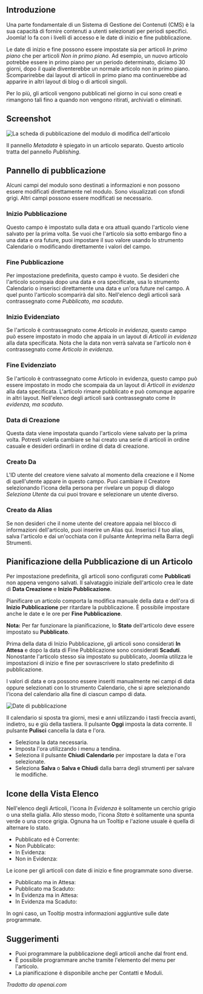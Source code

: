 <!-- Filename: J6.x:_Article_Publishing / Display title: Articolo: Modifica - Pubblicazione -->

## Introduzione

Una parte fondamentale di un Sistema di Gestione dei Contenuti (CMS) è la sua capacità di fornire contenuti a utenti selezionati per periodi specifici. Joomla! lo fa con i livelli di accesso e le date di inizio e fine pubblicazione.

Le date di inizio e fine possono essere impostate sia per articoli *In primo piano* che per articoli *Non in primo piano*. Ad esempio, un nuovo articolo potrebbe essere in primo piano per un periodo determinato, diciamo 30 giorni, dopo il quale diventerebbe un normale articolo non in primo piano. Scomparirebbe dai layout di articoli in primo piano ma continuerebbe ad apparire in altri layout di blog o di articoli singoli.

Per lo più, gli articoli vengono pubblicati nel giorno in cui sono creati e rimangono tali fino a quando non vengono ritirati, archiviati o eliminati.

## Screenshot

![La scheda di pubblicazione del modulo di modifica dell'articolo](../../../en/images/articles/articles-edit-publishing-tab.png)

Il pannello *Metadata* è spiegato in un articolo separato. Questo articolo tratta del pannello *Publishing*.  

## Pannello di pubblicazione

Alcuni campi del modulo sono destinati a informazioni e non possono essere modificati direttamente nel modulo. Sono visualizzati con sfondi grigi. Altri campi possono essere modificati se necessario.

### Inizio Pubblicazione

Questo campo è impostato sulla data e ora attuali quando l'articolo viene salvato per la prima volta. Se vuoi che l'articolo sia sotto embargo fino a una data e ora future, puoi impostare il suo valore usando lo strumento Calendario o modificando direttamente i valori del campo.

### Fine Pubblicazione

Per impostazione predefinita, questo campo è vuoto. Se desideri che l'articolo scompaia dopo una data e ora specificate, usa lo strumento Calendario o inserisci direttamente una data e un'ora future nel campo. A quel punto l'articolo scomparirà dal sito. Nell'elenco degli articoli sarà contrassegnato come *Pubblicato, ma scaduto*.

### Inizio Evidenziato

Se l'articolo è contrassegnato come *Articolo in evidenza*, questo campo può essere impostato in modo che appaia in un layout di *Articoli in evidenza* alla data specificata. Nota che la data non verrà salvata se l'articolo non è contrassegnato come *Articolo in evidenza*.

### Fine Evidenziato

Se l'articolo è contrassegnato come Articolo in evidenza, questo campo può essere impostato in modo che scompaia da un layout di *Articoli in evidenza* alla data specificata. L'articolo rimane pubblicato e può comunque apparire in altri layout. Nell'elenco degli articoli sarà contrassegnato come *In evidenza, ma scaduto*.

### Data di Creazione

Questa data viene impostata quando l'articolo viene salvato per la prima volta. Potresti volerla cambiare se hai creato una serie di articoli in ordine casuale e desideri ordinarli in ordine di data di creazione.

### Creato Da

L'ID utente del creatore viene salvato al momento della creazione e il Nome di quell'utente appare in questo campo. Puoi cambiare il Creatore selezionando l'icona della persona per rivelare un popup di dialogo *Seleziona Utente* da cui puoi trovare e selezionare un utente diverso.

### Creato da Alias

Se non desideri che il nome utente del creatore appaia nel blocco di informazioni dell'articolo, puoi inserire un Alias qui. Inserisci il tuo alias, salva l'articolo e dai un'occhiata con il pulsante Anteprima nella Barra degli Strumenti.

## Pianificazione della Pubblicazione di un Articolo

Per impostazione predefinita, gli articoli sono configurati come **Pubblicati** non appena vengono salvati. Il salvataggio iniziale dell'articolo crea le date di **Data Creazione** e **Inizio Pubblicazione**.

Pianificare un articolo comporta la modifica manuale della data e dell'ora di **Inizio Pubblicazione** per ritardare la pubblicazione. È possibile impostare anche le date e le ore per **Fine Pubblicazione**.

**Nota:** Per far funzionare la pianificazione, lo **Stato** dell'articolo deve essere impostato su **Pubblicato**.

Prima della data di Inizio Pubblicazione, gli articoli sono considerati **In Attesa** e dopo la data di Fine Pubblicazione sono considerati **Scaduti**. Nonostante l'articolo stesso sia impostato su pubblicato, Joomla utilizza le impostazioni di inizio e fine per sovrascrivere lo stato predefinito di pubblicazione.

I valori di data e ora possono essere inseriti manualmente nei campi di data oppure selezionati con lo strumento Calendario, che si apre selezionando l'icona del calendario alla fine di ciascun campo di data.

![Date di pubblicazione](../../../en/images/articles-access/article-schedule-publishing.png)

Il calendario si sposta tra giorni, mesi e anni utilizzando i tasti freccia avanti, indietro, su e giù della tastiera. Il pulsante **Oggi** imposta la data corrente. Il pulsante **Pulisci** cancella la data e l'ora.

* Seleziona la data necessaria.
* Imposta l'ora utilizzando i menu a tendina.
* Seleziona il pulsante **Chiudi Calendario** per impostare la data e l'ora selezionate.
* Seleziona **Salva** o **Salva e Chiudi** dalla barra degli strumenti per salvare le modifiche.

## Icone della Vista Elenco

Nell'elenco degli Articoli, l'icona *In Evidenza* è solitamente un cerchio grigio o una stella gialla. Allo stesso modo, l'icona *Stato* è solitamente una spunta verde o una croce grigia. Ognuna ha un Tooltip e l'azione usuale è quella di alternare lo stato.

- Pubblicato ed è Corrente: <span class="icon-publish" aria-hidden="true"></span>
- Non Pubblicato: <span class="icon-unpublish" aria-hidden="true"></span>
- In Evidenza: <span class="icon-featured" aria-hidden="true"></span>
- Non in Evidenza: <span class="icon-unfeatured" aria-hidden="true"></span>

Le icone per gli articoli con date di inizio e fine programmate sono diverse.

- Pubblicato ma in Attesa: <span class="icon-pending" aria-hidden="true"></span>
- Pubblicato ma Scaduto: <span class="icon-expired" aria-hidden="true"></span>
- In Evidenza ma in Attesa: <span class="icon-pending" aria-hidden="true"></span>
- In Evidenza ma Scaduto: <span class="icon-expired" aria-hidden="true"></span>

In ogni caso, un Tooltip mostra informazioni aggiuntive sulle date programmate.

## Suggerimenti

- Puoi programmare la pubblicazione degli articoli anche dal front end.
- È possibile programmare anche tramite l'elemento del menu per l'articolo.
- La pianificazione è disponibile anche per Contatti e Moduli.

*Tradotto da openai.com*

